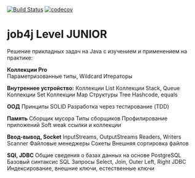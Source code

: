 [![Build Status](https://travis-ci.org/RVohmin/job4j_design.svg?branch=master)](https://travis-ci.org/RVohmin/job4j_design)
[![codecov](https://codecov.io/gh/RVohmin/job4j_design/branch/master/graph/badge.svg)](https://codecov.io/gh/RVohmin/job4j_design)

# job4j Level JUNIOR
Решение прикладных задач на Java с изучением и применением на практике:

**Коллекции Pro**    
Параметризованные типы, Wildcard
Итераторы

**Внутреннее устройство:**
    Коллекции List
    Коллекции Stack, Queue
    Коллекции Set
    Коллекции Map
    Структуры Tree
Hashcode, equals

**ООД**
Принципы SOLID
Разработка через тестирование (TDD)

**Память**
    Cборщик мусора
    Типы сборщиков
    Профилирование приложений
    Soft weak ссылки и коллекции

**Ввод-вывод, Socket**
    InputStreams, OutputStreams
    Readers, Writers
    Scanner
    Файловые менеджеры
    Сокеты
    Внешняя сортировка файлов

**SQl, JDBC**
    Общие сведения о базах данных на основе PostgreSQL
    Базовый синтаксис SQL
    Запросы Select, Join, Outer Left, Right
    JDBC
    Индексирование, внешние ключи, естественные ключи
